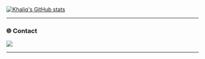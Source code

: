 [![Khaliq's GitHub stats](https://github-readme-stats-one-bice.vercel.app/api?username=Bias8145&show_icons=true&role=OWNER,ORGANIZATION_MEMBER,COLLABORATOR&include_all_commits=true&theme=catppuccin_latte&theme=graywhite&count_private=true&hide_border=true)](https://github.com/Bias8145/github-readme-stats)
  
---

### 🌐 Contact
 
<a href="https://t.me/VOLD_NAMESPACE/">
<img src="https://img.shields.io/badge/Morpheus-2CA5E0?style=for-the-badge&logo=telegram&logoColor=white" />
  </a>

  ---
